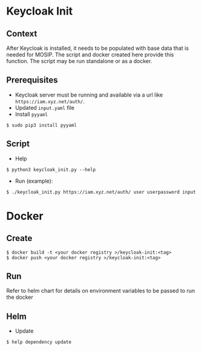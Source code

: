 # Keycloak Init

## Context

After Keycloak is installed, it needs to be populated with base data that is needed for MOSIP.  The script and docker created here provide this function.  The script may be run standalone or as a docker. 

## Prerequisites
* Keycloak server must be running and available via a url like `https://iam.xyz.net/auth/`.
* Updated `input.yaml` file
* Install `pyyaml`
```
$ sudo pip3 install pyyaml
```

## Script
* Help
```
$ python3 keycloak_init.py --help
```
* Run (example):
```
$ ./keycloak_init.py https://iam.xyz.net/auth/ user userpassword input
```

# Docker
## Create
```
$ docker build -t <your docker registry >/keycloak-init:<tag>
$ docker push <your docker registry >/keycloak-init:<tag>
```
## Run
Refer to helm chart for details on environment variables to be passed to run the docker

## Helm
* Update
```
$ help dependency update
```


